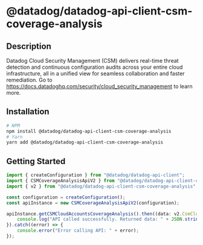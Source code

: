 # @datadog/datadog-api-client-csm-coverage-analysis

## Description

Datadog Cloud Security Management (CSM) delivers real-time threat detection
and continuous configuration audits across your entire cloud infrastructure,
all in a unified view for seamless collaboration and faster remediation.
Go to https://docs.datadoghq.com/security/cloud_security_management to learn more.

## Installation

```sh
# NPM
npm install @datadog/datadog-api-client-csm-coverage-analysis
# Yarn
yarn add @datadog/datadog-api-client-csm-coverage-analysis
```

## Getting Started
```ts
import { createConfiguration } from "@datadog/datadog-api-client";
import { CSMCoverageAnalysisApiV2 } from "@datadog/datadog-api-client-csm-coverage-analysis";
import { v2 } from "@datadog/datadog-api-client-csm-coverage-analysis";

const configuration = createConfiguration();
const apiInstance = new CSMCoverageAnalysisApiV2(configuration);

apiInstance.getCSMCloudAccountsCoverageAnalysis().then((data: v2.CsmCloudAccountsCoverageAnalysisResponse) => {
    console.log("API called successfully. Returned data: " + JSON.stringify(data));
}).catch((error) => {
    console.error("Error calling API: " + error);
});
```